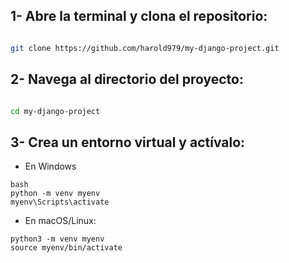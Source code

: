 ## 1- Abre la terminal y clona el repositorio:

```bash

git clone https://github.com/harold979/my-django-project.git

```

## 2- Navega al directorio del proyecto:

```bash

cd my-django-project

```
## 3- Crea un entorno virtual y actívalo:

- En Windows
```
bash
python -m venv myenv
myenv\Scripts\activate
```

- En macOS/Linux:

```
python3 -m venv myenv
source myenv/bin/activate
```

